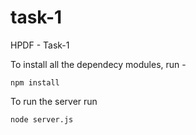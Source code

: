 # task-1
HPDF - Task-1

To install all the dependecy modules, run -

```
npm install
```

To run the server run
```
node server.js
```